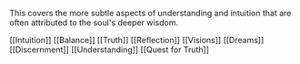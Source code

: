 This covers the more subtle aspects of understanding and intuition that are often attributed to the soul's deeper wisdom.

[[Intuition]]
[[Balance]]
[[Truth]]
[[Reflection]]
[[Visions]]
[[Dreams]]
[[Discernment]]
[[Understanding]]
[[Quest for Truth]]

